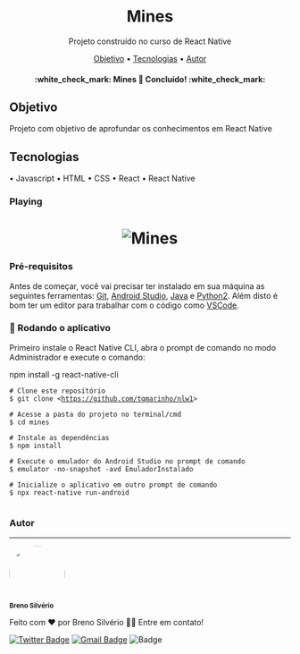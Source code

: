 <h1 align="center">Mines</h1>
<p align="center">Projeto construído no curso de React Native</p>

<p align="center">
 <a href="#objetivo">Objetivo</a> •
 <a href="#tecnologias">Tecnologias</a> • 
 <a href="#autor">Autor</a>
</p>

<h4 align="center"> 
	:white_check_mark:  Mines 🚀 Concluído!  :white_check_mark:
</h4>

<h2 id="objetivo">Objetivo</h2>
<p>Projeto com objetivo de aprofundar os conhecimentos em React Native</p>

<h2 id="tecnologias">Tecnologias</h2>
• <a>Javascript</a>
• <a>HTML</a>
• <a>CSS</a>
• <a>React</a>
• <a>React Native</a>

### Playing
<h1 align="center">
  <img alt="Mines" title="#Mines" src="https://media.giphy.com/media/hBrXMl7xuoIczCRmyU/giphy.gif" />
</h1>

### Pré-requisitos
Antes de começar, você vai precisar ter instalado em sua máquina as seguintes ferramentas:
[Git](https://git-scm.com), [Android Studio](https://developer.android.com/studio), [Java](https://www.oracle.com/java/technologies/javase/javase-jdk8-downloads.html) e
[Python2](https://www.python.org/downloads/release/python-2718/). 
Além disto é bom ter um editor para trabalhar com o código como [VSCode](https://code.visualstudio.com/).

### 🎲 Rodando o aplicativo
<p>Primeiro instale o React Native CLI, abra o prompt de comando no modo Administrador e execute o comando:</p>
<p>npm install -g react-native-cli</p>

<pre class=" language-bash"><code class=" language-bash"># Clone este repositório
$ git clone &lt;<a class="vglnk" href="https://github.com/brenolimeira/Mines" rel="nofollow"><span>https</span><span>://</span><span>github</span><span>.</span><span>com</span><span>/</span><span>tgmarinho</span><span>/</span><span>nlw1</span></a>&gt;

# Acesse a pasta do projeto no terminal/cmd
$ cd mines

# Instale as dependências
$ npm install

# Execute o emulador do Android Studio no prompt de comando
$ emulator -no-snapshot -avd EmuladorInstalado

# Inicialize o aplicativo em outro prompt de comando
$ npx react-native run-android

</code></pre>

### Autor
---

<a href="https://www.linkedin.com/in/breno-silv%C3%A9rio-6a1810135/">
 <img style="border-radius: 50px;" src="https://avatars3.githubusercontent.com/u/30593327?s=460&u=cded3ddae4d6674e218b9b0e030c54da79b3b61e&v=4" width="100px;" alt=""/>
 <br />
  <sub><b>Breno Silvério</b></sub></a> 


Feito com ❤️ por Breno Silvério 👋🏽 Entre em contato!

[![Twitter Badge](https://img.shields.io/twitter/url?style=social&url=https%3A%2F%2Ftwitter.com%2Fbrenolimeira1)](https://twitter.com/brenolimeira1)
[![Gmail Badge](https://img.shields.io/badge/-brenolimeira@gmail.com-c14438?style=flat-square&logo=Gmail&logoColor=white&link=mailto:brenolimeira@gmail.com)](mailto:brenolimeira@gmail.com) ![Badge](https://img.shields.io/github/license/brenolimeira/Mines)
